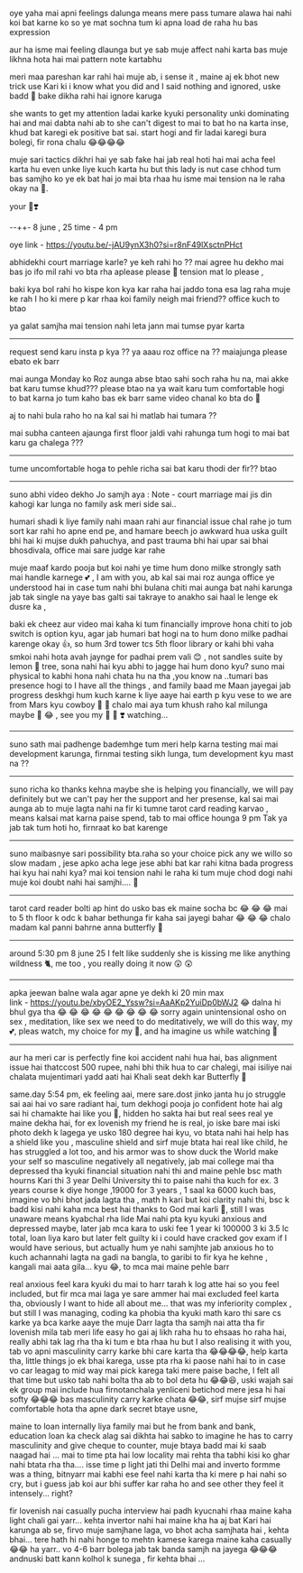 oye yaha mai apni feelings dalunga means mere pass tumare alawa hai nahi koi bat karne ko so ye mat sochna tum ki apna load de raha hu bas expression 

aur ha isme mai feeling dlaunga but ye sab muje affect nahi karta bas muje likhna hota hai mai pattern note kartabhu 

meri maa pareshan kar rahi hai muje ab, i sense it , maine aj ek bhot new trick use Kari ki i know what you did and I said nothing and ignored, uske badd 🥺 bake dikha rahi hai ignore karuga 

she wants to get my attention ladai karke 
kyuki personality unki dominating hai and mai dabta nahi ab to she can't digest to mai to bat ho na karta inse, khud bat karegi ek positive bat sai. start hogi and fir ladai karegi bura bolegi, fir rona chalu 😂😂😂😂 

muje sari tactics dikhri hai ye sab fake hai jab real hoti hai mai acha feel karta hu even unke liye kuch karta hu but this lady is nut case chhod tum bas samjho ko ye ek bat hai jo mai bta rhaa hu isme mai tension na le raha okay na 🦋.

your 🦉❣️


--++-
8 june , 25 time - 4 pm

oye link - https://youtu.be/-jAU9ynX3h0?si=r8nF49lXsctnPHct

abhidekhi court marriage karle? ye keh rahi ho ?? mai agree hu dekho mai bas jo ifo mil rahi vo bta rha aplease please 🥺 tension mat lo please , 

baki kya bol rahi ho kispe kon kya kar raha hai jaddo tona esa lag raha muje ke rah I ho ki mere p kar rhaa koi family neigh mai friend?? office kuch to btao 

ya galat samjha mai tension nahi leta jann mai tumse pyar karta 

------ 

request send karu insta p kya ?? 
ya aaau roz office na ?? maiajunga please ebato ek barr 

mai aunga Monday ko Roz aunga abse btao sahi soch raha hu na, mai akke bat karu tumse khud??? please btao na ya wait karu tum comfortable hogi to bat karna jo tum kaho bas ek barr same video chanal ko bta do 🥺 

aj to nahi bula raho ho na kal sai hi matlab hai tumara ?? 

mai subha canteen ajaunga first floor jaldi vahi rahunga tum hogi to mai bat karu ga chalega ???

-----
tume uncomfortable hoga to pehle richa sai bat karu thodi der fir?? btao 

---

suno abhi video dekho Jo samjh aya :
Note - court marriage mai jis din kahogi kar lunga no family ask meri side sai..

humari shadi k liye family nahi maan rahi aur financial issue chal rahe jo tum sort kar rahi ho apne end pe, and hamare beech jo awkward hua uska guilt bhi hai ki mujse dukh pahuchya, and past trauma bhi hai upar sai bhai bhosdivala, office mai sare judge kar rahe 

muje maaf kardo pooja but koi nahi ye time hum dono milke strongly sath mai handle karnege 💕 , I am with you, ab kal sai mai roz aunga office ye understood hai in case tum nahi bhi bulana chiti mai aunga bat nahi karunga jab tak single na yaye 
bas galti sai takraye to anakho sai haal le lenge ek dusre ka ,

 baki ek cheez aur video mai kaha ki tum financially improve hona chiti to job switch is option kyu, agar jab humari bat hogi na to hum dono milke padhai karenge okay 👍, so hum 3rd tower tcs 5th floor library or kahi bhi vaha smkoi nahi hota avah jaynge for padhai prem vali 😊 , not sandles suite by lemon 🍋 tree, sona nahi hai kyu abhi to jagge hai hum dono kyu?
suno mai physical to kabhi hona nahi chata hu na tha ,you know na ..tumari bas presence hogi to I have all the things , and family baad me Maan jayegai jab progress deskhgi hum kuch karne k liye aaye hai earth p kyu vese to we are from Mars kyu cowboy 🤠 🦋 
chalo mai aya tum khush raho kal milunga maybe 🤔 😂 , see you my 🦋 🦉 ❣️ watching...

---

suno sath mai padhenge bademhge tum meri help karna testing mai mai development karunga, firnmai testing sikh lunga, tum development kyu mast na ?? 

---
suno richa ko thanks kehna maybe she is helping you financially, we will pay definitely but we can't pay her the support and her presense, kal sai mai aunga ab to muje lagta nahi na fir ki tumne tarot card reading karvao , means kalsai mat karna paise spend, tab to mai office hounga 9 pm Tak ya jab tak tum hoti ho, firnraat ko bat karenge

---
suno maibasnye sari possibility bta.raha so your choice pick any we willo so slow madam , jese apko acha lege jese abhi bat kar rahi kitna bada progress hai kyu hai nahi kya? mai koi tension nahi le raha ki tum muje chod dogi nahi muje koi doubt nahi hai 
samjhi.... 🦋 

---
 tarot card reader bolti ap hint do usko bas ek maine socha bc 😂 😂 😂 
mai to 5 th floor k odc k bahar bethunga fir kaha sai jayegi bahar 😂 😂 😂  chalo madam kal panni bahrne anna butterfly 🦋 

----
around 5:30 pm 8 june 25 I felt like suddenly she is kissing me like anything wildness 🐈, me too , you really doing it now 😲 😲 

---
apka jeewan balne wala agar apne ye dekh ki 20 min max  
link - https://youtu.be/xbyOE2_Yssw?si=AaAKp2YuiDp0bWJ2
😂 dalna hi bhul gya tha 😂 😂 😂 😂 😂 😂 😂 😂 😂 sorry again unintensional
osho on sex , meditation, like sex we need to do meditatively, we will do this way, my 💕, pleas watch, my choice for my 🦋,  and ha imagine us while watching 🥺 

---
aur ha meri car is perfectly fine koi accident nahi hua hai, bas alignment issue hai thatccost 500 rupee, nahi bhi thik hua to car chalegi, mai isiliye nai chalata mujentimari yadd aati hai Khali seat dekh kar Butterfly 🦋 

same.day 5:54 pm, ek feeling aai, mere sare.dost jinko janta hu jo struggle sai aai hai vo sare radiant hai, tum dekhogi pooja jo confident hote hai alg sai hi chamakte hai like you 🦋, hidden ho sakta hai but real sees real ye maine dekha hai, for ex lovenish my friend he is real, jo iske bare mai iski photo dekh k lagega ye usko 180 degree  hai kyu, vo btata nahi hai help has a shield like you , masculine shield and sirf muje btata hai real like child, he has struggled a lot too, and his armor was to show duck the World make your self so masculine negatively all negatively,  jab mai college mai tha depressed tha kyuki financial situation nahi thi and maine pehle bsc math hourns Kari thi 3 year Delhi University thi to paise nahi tha kuch for ex. 3 years course k diye honge ,19000 for 3 years , 1 saal ka 6000 kuch bas, imagine vo bhi bhot jada lagta tha , math h kari but koi clarity nahi thi, bsc k badd kisi nahi kaha mca best hai thanks to God mai karli 🦋, still I was unaware means kyabchal rha lide Mai nahi pta kyu kyuki anxious and depressed maybe, later jab mca kara to uski fee 1 year ki 100000 3 ki 3.5 lc total, loan liya karo but later felt guilty ki i could have cracked gov exam if I would have serious, but actually hum ye nahi samjhte  jab anxious ho to kuch achannahi lagta na gadi na bangla, to garibi to fir kya he kehne , kangali mai aata gila... kyu 😂, to mca mai maine pehle barr

real anxious feel kara kyuki du mai to harr tarah k log atte hai so you feel included, but fir mca mai laga ye sare ammer hai mai excluded feel karta tha, obviously I want to hide all about me... that was my inferiority complex , but still I was managing, coding ka phobia tha kyuki math karo thi sare cs karke ya bca karke aaye the muje Darr lagta tha samjh nai atta tha fir lovenish mila tab meri life easy ho gai aj likh raha hu to ehsaas ho raha hai, really abhi tak lag rha tha ki tum e bta rhaa hu but I also realising it with you, tab vo apni masculinity carry karke bhi care karta tha 😂😂😂😂, help karta tha, little things jo ek bhai karega, usse pta rha ki paose nahi hai to in case vo car leagag to mid way mai pick karega taki mere paise bache, I felt all that time but usko tab nahi bolta tha ab to bol deta hu 😂😂😆, uski wajah sai ek group mai include hua firnotanchala yenliceni betichod mere jesa hi hai softy 😂😂😂
bas masculinity carry karke chata 😂😂, sirf mujse sirf mujse comfortable hota tha apne dark secret btaye usne, 

maine to loan internally liya family mai but he from bank and bank, education loan ka check alag sai dikhta hai sabko to imagine he has to carry masculinity and give cheque to counter, muje btaya badd mai ki saab naagad hai ... mai to time pta hai low locality mai rehta tha tabhi kisi ko ghar nahi btata rha tha.... 
isse time p light jati thi Delhi mai and inverto formme was a thing, bitnyarr mai kabhi ese feel nahi karta tha ki mere p hai nahi so cry, but i guess jab koi aur bhi suffer kar raha ho and see other they feel it intensely... right? 

fir lovenish nai casually pucha interview hai padh kyucnahi rhaa maine kaha light chali gai yarr... kehta invertor nahi hai maine kha ha aj bat Kari hai karunga ab se, firvo muje samjhane laga, vo bhot acha samjhata hai , kehta bhai... tere hath hi nahi honge to mehtn kamese karega maine kaha casually 😂😂 ha yarr.. vo 4-6 barr bolega jab tak banda samjh na jayega 😂😂😂andnuski batt kann kolhol k sunega , fir kehta bhai ... 